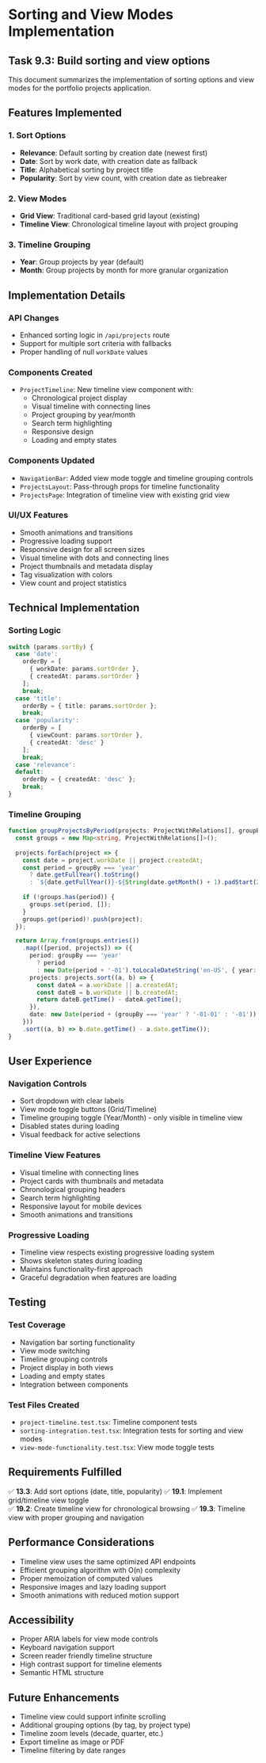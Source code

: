 # Sorting and View Modes Implementation

## Task 9.3: Build sorting and view options

This document summarizes the implementation of sorting options and view modes for the portfolio projects application.

## Features Implemented

### 1. Sort Options
- **Relevance**: Default sorting by creation date (newest first)
- **Date**: Sort by work date, with creation date as fallback
- **Title**: Alphabetical sorting by project title
- **Popularity**: Sort by view count, with creation date as tiebreaker

### 2. View Modes
- **Grid View**: Traditional card-based grid layout (existing)
- **Timeline View**: Chronological timeline layout with project grouping

### 3. Timeline Grouping
- **Year**: Group projects by year (default)
- **Month**: Group projects by month for more granular organization

## Implementation Details

### API Changes
- Enhanced sorting logic in `/api/projects` route
- Support for multiple sort criteria with fallbacks
- Proper handling of null `workDate` values

### Components Created
- `ProjectTimeline`: New timeline view component with:
  - Chronological project display
  - Visual timeline with connecting lines
  - Project grouping by year/month
  - Search term highlighting
  - Responsive design
  - Loading and empty states

### Components Updated
- `NavigationBar`: Added view mode toggle and timeline grouping controls
- `ProjectsLayout`: Pass-through props for timeline functionality
- `ProjectsPage`: Integration of timeline view with existing grid view

### UI/UX Features
- Smooth animations and transitions
- Progressive loading support
- Responsive design for all screen sizes
- Visual timeline with dots and connecting lines
- Project thumbnails and metadata display
- Tag visualization with colors
- View count and project statistics

## Technical Implementation

### Sorting Logic
```typescript
switch (params.sortBy) {
  case 'date':
    orderBy = [
      { workDate: params.sortOrder },
      { createdAt: params.sortOrder }
    ];
    break;
  case 'title':
    orderBy = { title: params.sortOrder };
    break;
  case 'popularity':
    orderBy = [
      { viewCount: params.sortOrder },
      { createdAt: 'desc' }
    ];
    break;
  case 'relevance':
  default:
    orderBy = { createdAt: 'desc' };
    break;
}
```

### Timeline Grouping
```typescript
function groupProjectsByPeriod(projects: ProjectWithRelations[], groupBy: 'year' | 'month'): TimelineGroup[] {
  const groups = new Map<string, ProjectWithRelations[]>();
  
  projects.forEach(project => {
    const date = project.workDate || project.createdAt;
    const period = groupBy === 'year' 
      ? date.getFullYear().toString()
      : `${date.getFullYear()}-${String(date.getMonth() + 1).padStart(2, '0')}`;
    
    if (!groups.has(period)) {
      groups.set(period, []);
    }
    groups.get(period)!.push(project);
  });

  return Array.from(groups.entries())
    .map(([period, projects]) => ({
      period: groupBy === 'year' 
        ? period
        : new Date(period + '-01').toLocaleDateString('en-US', { year: 'numeric', month: 'long' }),
      projects: projects.sort((a, b) => {
        const dateA = a.workDate || a.createdAt;
        const dateB = b.workDate || b.createdAt;
        return dateB.getTime() - dateA.getTime();
      }),
      date: new Date(period + (groupBy === 'year' ? '-01-01' : '-01'))
    }))
    .sort((a, b) => b.date.getTime() - a.date.getTime());
}
```

## User Experience

### Navigation Controls
- Sort dropdown with clear labels
- View mode toggle buttons (Grid/Timeline)
- Timeline grouping toggle (Year/Month) - only visible in timeline view
- Disabled states during loading
- Visual feedback for active selections

### Timeline View Features
- Visual timeline with connecting lines
- Project cards with thumbnails and metadata
- Chronological grouping headers
- Search term highlighting
- Responsive layout for mobile devices
- Smooth animations and transitions

### Progressive Loading
- Timeline view respects existing progressive loading system
- Shows skeleton states during loading
- Maintains functionality-first approach
- Graceful degradation when features are loading

## Testing

### Test Coverage
- Navigation bar sorting functionality
- View mode switching
- Timeline grouping controls
- Project display in both views
- Loading and empty states
- Integration between components

### Test Files Created
- `project-timeline.test.tsx`: Timeline component tests
- `sorting-integration.test.tsx`: Integration tests for sorting and view modes
- `view-mode-functionality.test.tsx`: View mode toggle tests

## Requirements Fulfilled

✅ **13.3**: Add sort options (date, title, popularity)
✅ **19.1**: Implement grid/timeline view toggle  
✅ **19.2**: Create timeline view for chronological browsing
✅ **19.3**: Timeline view with proper grouping and navigation

## Performance Considerations

- Timeline view uses the same optimized API endpoints
- Efficient grouping algorithm with O(n) complexity
- Proper memoization of computed values
- Responsive images and lazy loading support
- Smooth animations with reduced motion support

## Accessibility

- Proper ARIA labels for view mode controls
- Keyboard navigation support
- Screen reader friendly timeline structure
- High contrast support for timeline elements
- Semantic HTML structure

## Future Enhancements

- Timeline view could support infinite scrolling
- Additional grouping options (by tag, by project type)
- Timeline zoom levels (decade, quarter, etc.)
- Export timeline as image or PDF
- Timeline filtering by date ranges